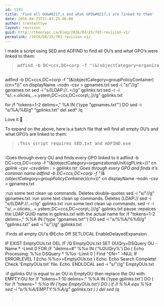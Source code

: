 ```yaml
---
id: 1193
title: 'Find all OU&#8217;s and what GPO&#8217;s are linked to them'
date: 2016-04-25T11:43:25-06:00
author: trententtye
layout: revision
guid: http://theorypc.ca/blog/2016/04/25/703-revision-v1/
permalink: /2016/04/25/703-revision-v1/
---
```

I made a script using SED and ADFIND to find all OU&#8217;s and what GPO&#8217;s were linked to them:

> <pre class="lang:batch decode:true ">adfind -b DC=ccs,DC=corp -f "(&(objectCategory=organizationalUnit)(gPLink=*))" cn gplink -csv -csvdelim : &gt; gplinks.txt
adfind -b DC=ccs,DC=corp -f "(&(objectCategory=groupPolicyContainer)(cn=*))" cn displayName -nodn -csv &gt; gpnames.txt
sed -i "s/\"//g" gpnames.txt
sed -i "s/\[LDAP:\/\/..=//g" gplinks.txt
sed -r -i "s/..=.olicies,..=.ystem,DC=ccs,DC=corp\\;.\]//g" gplinks.txt

for /f "tokens=1-2 delims=," %A IN ('type "gpnames.txt"') DO sed -i "s/%A/%B/g" "gplinks.txt"
del sed* /q</pre>

Love it 🙂

To expand on the above, here is a batch file that will find all empty OU&#8217;s and what GPO&#8217;s are linked to them:

> <pre class="lang:batch decode:true ">:This script requires SED.txt and ADFIND.exe

:Goes through every OU and finds every GPO linked to it
adfind -b DC=ccs,DC=corp -f "(&(objectCategory=organizationalUnit)(gPLink=*))" cn gplink -csv -csvdelim : &gt; gplinks.txt
:Goes through every GPO and finds it's common name
adfind -b DC=ccs,DC=corp -f "(&(objectCategory=groupPolicyContainer)(cn=*))" cn displayName -nodn -csv &gt; gpnames.txt

:run some text clean up commands. Deletes double-quotes
sed -i "s/\"//g" gpnames.txt
:run some text clean up commands. Deletes [LDAP://
sed -i "s/\[LDAP:\/\/..=//g" gplinks.txt
:run some text clean up commands.
sed -r -i "s/..=.olicies,..=.ystem,DC=ccs,DC=corp\\;.\]//g" gplinks.txt
pause
:repalces the LDAP GUID name in gplinks.txt with the actual name
for /f "tokens=1-2 delims=," %%A IN ('type "gpnames.txt"') DO sed -i "s/%%A/%%B/g" "gplinks.txt"
sed -i "s/\"//g" gplinks.txt

:Finds all empty OU's
@Echo Off
SETLOCAL EnableDelayedExpansion

IF EXIST EmptyOUs.txt DEL /F /Q EmptyOUs.txt
SET OUQry=DSQuery OU -Name * -Limit 0
FOR /F "delims=#" %%o IN ('%OUQry%') Do (
Echo Processing: %%o
DSQuery * %%o -Limit 0 | Find "CN=" &gt;NUL
IF ERRORLEVEL 1 Echo %%o&gt;&gt;EmptyOUs.txt
)
Echo.
Echo Search Complete! Check 'EmptyOUs.txt' file.
Echo.
ENDLOCAL
sed -i "s/\"//g" EmptyOUs.txt


:if gplinks OU is equal to an OU in EmptyOU then replace the OU with EMPTY:OU
for /f "tokens=1-10 delims=:" %%A IN ('type gplinks.txt') DO (
for /f "tokens=*" %%a IN ('type EmptyOUs.txt') DO (
if /I %%A equ %%a sed -i "s/%%A/EMPTY:%%A/g" gplinks.txt
)
)
del sed* /q</pre>
> 
> &nbsp;

<!-- AddThis Advanced Settings generic via filter on the_content -->

<!-- AddThis Share Buttons generic via filter on the_content -->